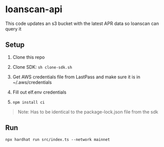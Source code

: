 # loanscan-api

This code updates an s3 bucket with the latest APR data so loanscan can query it

## Setup

1) Clone this repo

2) Clone SDK: `sh clone-sdk.sh`

3) Get AWS credentials file from LastPass and make sure it is in ~/.aws/credentials

4) Fill out elf.env credentials

4) `npm install ci`

> Note: Has to be identical to the package-lock.json file from the sdk

## Run

```
npx hardhat run src/index.ts --network mainnet
```
